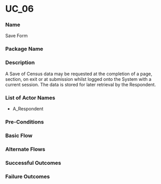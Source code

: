 

# UC_06

### Name

Save Form

### Package Name



### Description

A Save of Census data may be requested at the completion of a page, section, on exit or at submission whilst logged onto the System with a current session.  The data is stored for later retrieval by the Respondent.

### List of Actor Names


    
- A_Respondent
    



### Pre-Conditions



### Basic Flow



### Alternate Flows



### Successful Outcomes



### Failure Outcomes





